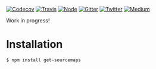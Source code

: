 [![Codecov](https://img.shields.io/codecov/c/github/ehmicky/get-sourcemaps.svg?label=tested&logo=codecov)](https://codecov.io/gh/ehmicky/get-sourcemaps)
[![Travis](https://img.shields.io/badge/cross-platform-4cc61e.svg?logo=travis)](https://travis-ci.org/ehmicky/get-sourcemaps)
[![Node](https://img.shields.io/node/v/get-sourcemaps.svg?logo=node.js)](https://www.npmjs.com/package/get-sourcemaps)
[![Gitter](https://img.shields.io/gitter/room/ehmicky/get-sourcemaps.svg?logo=gitter)](https://gitter.im/ehmicky/get-sourcemaps)
[![Twitter](https://img.shields.io/badge/%E2%80%8B-twitter-4cc61e.svg?logo=twitter)](https://twitter.com/intent/follow?screen_name=ehmicky)
[![Medium](https://img.shields.io/badge/%E2%80%8B-medium-4cc61e.svg?logo=medium)](https://medium.com/@ehmicky)

Work in progress!

# Installation

```bash
$ npm install get-sourcemaps
```
